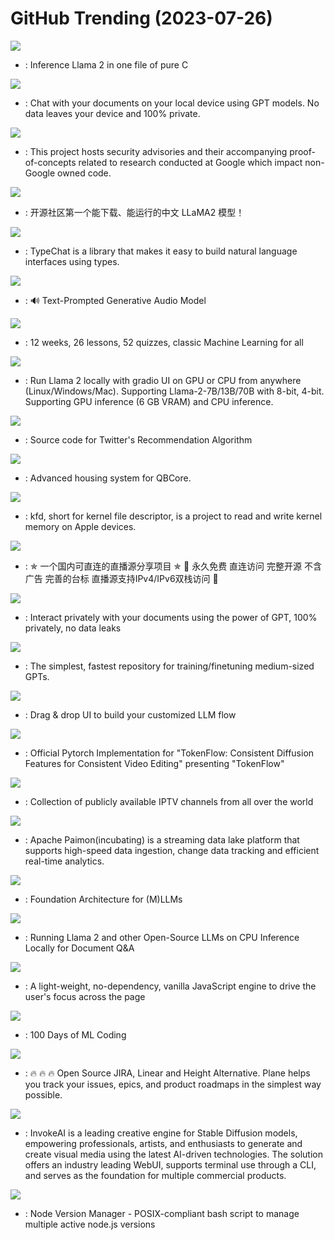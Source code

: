 # GitHub Trending (2023-07-26)

![](https://img.shields.io/badge/Python-New%202-green?style=flat-square&logo=appveyor)
- [](https://github.comundefined): Inference Llama 2 in one file of pure C

![](https://img.shields.io/badge/Python-New%20458-green?style=flat-square&logo=appveyor)
- [](https://github.comundefined): Chat with your documents on your local device using GPT models. No data leaves your device and 100% private.

![](https://img.shields.io/badge/C-New%2048-green?style=flat-square&logo=appveyor)
- [](https://github.comundefined): This project hosts security advisories and their accompanying proof-of-concepts related to research conducted at Google which impact non-Google owned code.

![](https://img.shields.io/badge/Python-New%20196-green?style=flat-square&logo=appveyor)
- [](https://github.comundefined): 开源社区第一个能下载、能运行的中文 LLaMA2 模型！

![](https://img.shields.io/badge/TypeScript-New%20626-green?style=flat-square&logo=appveyor)
- [](https://github.comundefined): TypeChat is a library that makes it easy to build natural language interfaces using types.

![](https://img.shields.io/badge/Jupyter%20Notebook-New%20143-green?style=flat-square&logo=appveyor)
- [](https://github.comundefined): 🔊 Text-Prompted Generative Audio Model

![](https://img.shields.io/badge/HTML-New%20488-green?style=flat-square&logo=appveyor)
- [](https://github.comundefined): 12 weeks, 26 lessons, 52 quizzes, classic Machine Learning for all

![](https://img.shields.io/badge/Python-New%20375-green?style=flat-square&logo=appveyor)
- [](https://github.comundefined): Run Llama 2 locally with gradio UI on GPU or CPU from anywhere (Linux/Windows/Mac). Supporting Llama-2-7B/13B/70B with 8-bit, 4-bit. Supporting GPU inference (6 GB VRAM) and CPU inference.

![](https://img.shields.io/badge/Scala-New%2033-green?style=flat-square&logo=appveyor)
- [](https://github.comundefined): Source code for Twitter's Recommendation Algorithm

![](https://img.shields.io/badge/Lua-New%2030-green?style=flat-square&logo=appveyor)
- [](https://github.comundefined): Advanced housing system for QBCore.

![](https://img.shields.io/badge/C-New%2068-green?style=flat-square&logo=appveyor)
- [](https://github.comundefined): kfd, short for kernel file descriptor, is a project to read and write kernel memory on Apple devices.

![](https://img.shields.io/badge/HTML-New%20191-green?style=flat-square&logo=appveyor)
- [](https://github.comundefined): ✯ 一个国内可直连的直播源分享项目 ✯ 🔕 永久免费 直连访问 完整开源 不含广告 完善的台标 直播源支持IPv4/IPv6双栈访问 🔕

![](https://img.shields.io/badge/Python-New%2084-green?style=flat-square&logo=appveyor)
- [](https://github.comundefined): Interact privately with your documents using the power of GPT, 100% privately, no data leaks

![](https://img.shields.io/badge/Python-New%20184-green?style=flat-square&logo=appveyor)
- [](https://github.comundefined): The simplest, fastest repository for training/finetuning medium-sized GPTs.

![](https://img.shields.io/badge/TypeScript-New%2077-green?style=flat-square&logo=appveyor)
- [](https://github.comundefined): Drag & drop UI to build your customized LLM flow

![](https://img.shields.io/badge/none-New%20106-green?style=flat-square&logo=appveyor)
- [](https://github.comundefined): Official Pytorch Implementation for "TokenFlow: Consistent Diffusion Features for Consistent Video Editing" presenting "TokenFlow"

![](https://img.shields.io/badge/JavaScript-New%20110-green?style=flat-square&logo=appveyor)
- [](https://github.comundefined): Collection of publicly available IPTV channels from all over the world

![](https://img.shields.io/badge/Java-New%208-green?style=flat-square&logo=appveyor)
- [](https://github.comundefined): Apache Paimon(incubating) is a streaming data lake platform that supports high-speed data ingestion, change data tracking and efficient real-time analytics.

![](https://img.shields.io/badge/Python-New%2024-green?style=flat-square&logo=appveyor)
- [](https://github.comundefined): Foundation Architecture for (M)LLMs

![](https://img.shields.io/badge/Python-New%2087-green?style=flat-square&logo=appveyor)
- [](https://github.comundefined): Running Llama 2 and other Open-Source LLMs on CPU Inference Locally for Document Q&A

![](https://img.shields.io/badge/TypeScript-New%20209-green?style=flat-square&logo=appveyor)
- [](https://github.comundefined): A light-weight, no-dependency, vanilla JavaScript engine to drive the user's focus across the page

![](https://img.shields.io/badge/none-New%209-green?style=flat-square&logo=appveyor)
- [](https://github.comundefined): 100 Days of ML Coding

![](https://img.shields.io/badge/TypeScript-New%20285-green?style=flat-square&logo=appveyor)
- [](https://github.comundefined): 🔥 🔥 🔥 Open Source JIRA, Linear and Height Alternative. Plane helps you track your issues, epics, and product roadmaps in the simplest way possible.

![](https://img.shields.io/badge/Jupyter%20Notebook-New%20202-green?style=flat-square&logo=appveyor)
- [](https://github.comundefined): InvokeAI is a leading creative engine for Stable Diffusion models, empowering professionals, artists, and enthusiasts to generate and create visual media using the latest AI-driven technologies. The solution offers an industry leading WebUI, supports terminal use through a CLI, and serves as the foundation for multiple commercial products.

![](https://img.shields.io/badge/Shell-New%2034-green?style=flat-square&logo=appveyor)
- [](https://github.comundefined): Node Version Manager - POSIX-compliant bash script to manage multiple active node.js versions

